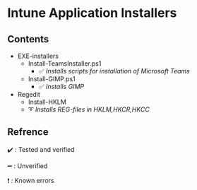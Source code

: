 # Intune Application Installers


Contents
------
* EXE-installers
  * Install-TeamsInstaller.ps1
    * :white_check_mark: *Installs scripts for installation of Microsoft Teams*
  * Install-GIMP.ps1
    * :white_check_mark: *Installs GIMP*
* Regedit
  * Install-HKLM
   * :curly_loop: *Installs REG-files in HKLM,HKCR,HKCC*


Refrence
------
:heavy_check_mark: : Tested and verified

:heavy_minus_sign: : Unverified

:heavy_exclamation_mark: : Known errors
